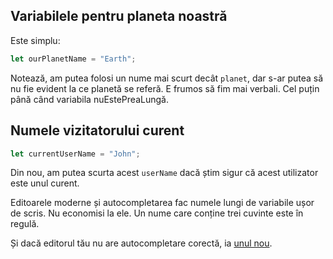## Variabilele pentru planeta noastră

Este simplu:

```js
let ourPlanetName = "Earth";
```

Notează, am putea folosi un nume mai scurt decât `planet`, dar s-ar putea să nu fie evident la ce planetă se referă. E frumos să fim mai verbali. Cel puțin până când variabila nuEstePreaLungă.

## Numele vizitatorului curent

```js
let currentUserName = "John";
```

Din nou, am putea scurta acest `userName` dacă știm sigur că acest utilizator este unul curent.

Editoarele moderne și autocompletarea fac numele lungi de variabile ușor de scris. Nu economisi la ele. Un nume care conține trei cuvinte este în regulă.

Și dacă editorul tău nu are autocompletare corectă, ia [unul nou](/code-editors).
